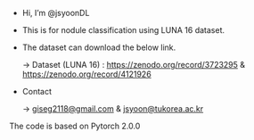 - Hi, I’m @jsyoonDL 
- This is for nodule classification using LUNA 16 dataset.
- The dataset can download the below link.

   -> Dataset (LUNA 16) : https://zenodo.org/record/3723295 & https://zenodo.org/record/4121926

- Contact

   -> giseg2118@gmail.com & jsyoon@tukorea.ac.kr

The code is based on Pytorch 2.0.0
